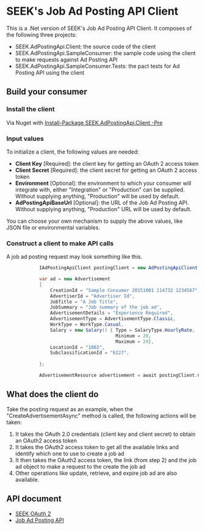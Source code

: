 # SEEK's Job Ad Posting API Client
This is a .Net version of SEEK's Job Ad Posting API Client. It composes of the following three projects:
* SEEK.AdPostingApi.Client: the source code of the client
* SEEK.AdPostingApi.SampleConsumer: the sample code using the client to make requests against Ad Posting API
* SEEK.AdPostingApi.SampleConsumer.Tests: the pact tests for Ad Posting API using the client


## Build your consumer

### Install the client
Via Nuget with [Install-Package SEEK.AdPostingApi.Client -Pre](https://www.nuget.org/packages/SEEK.AdPostingApi.Client/)

### Input values
To initialize a client, the following values are needed:
* **Client Key** [Required]: the client key for getting an OAuth 2 access token
* **Client Secret** [Required]: the client secret for getting an OAuth 2 access token
* **Environment** [Optional]: the environment to which your consumer will integrate with, either "Integration" or "Production" can be supplied. Without supplying anything, "Production" will be used by default.
* **AdPostingApiBaseUrl** [Optional]: the URL of the Job Ad Posting API. Without supplying anything, "Production" URL will be used by default.

You can choose your own mechanism to supply the above values, like JSON file or environmental variables.

### Construct a client to make API calls
A job ad posting request may look something like this.

```c#
            IAdPostingApiClient postingClient = new AdPostingApiClient("<client id>", "<client secret>", Environment.Integration);

            var ad = new Advertisement
            {
                CreationId = "Sample Consumer 20151001 114732 1234567",
                AdvertiserId = "Advertiser Id",
                JobTitle = "A Job Title",
                JobSummary = "Job summary of the job ad",
                AdvertisementDetails = "Experience Required",
                AdvertisementType = AdvertisementType.Classic,
                WorkType = WorkType.Casual,
                Salary = new Salary() { Type = SalaryType.HourlyRate,
                                        Minimum = 20,
                                        Maximum = 24},
                LocationId = "1002",
                SubclassificationId = "6227",
               
            };

            AdvertisementResource advertisement = await postingClient.CreateAdvertisementAsync(ad);
```

## What does the client do
Take the posting request as an example, when the "CreateAdvertisementAsync" method is called, the following actions will be taken:
 1. It takes the OAuth 2.0 credentials (client key and client secret) to obtain an OAuth2 access token
 2. It takes the OAuth2 access token to get all the available links and identify which one to use to create a job ad
 3. It then takes the OAuth2 access token, the link (from step 2) and the job ad object to make a request to the create the job ad 
 4. Other operations like update, retrieve, and expire job ad are also available.

## API document
* [SEEK OAuth 2](http://docs.oauth2seek.apiary.io/#)
* [Job Ad Posting API](http://docs.adposting.apiary.io/#)
